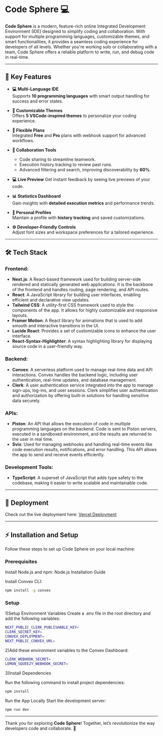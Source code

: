 # Code Sphere 💻

**Code Sphere** is a modern, feature-rich online Integrated Development Environment (IDE) designed to simplify coding and collaboration. With support for multiple programming languages, customizable themes, and smart functionalities, it provides a seamless coding experience for developers of all levels. Whether you're working solo or collaborating with a team, Code Sphere offers a reliable platform to write, run, and debug code in real-time.

---

## 🌟 Key Features  

- **💻 Multi-Language IDE**  
  Supports **10 programming languages** with smart output handling for success and error states.  

- **🎨 Customizable Themes**  
  Offers **5 VSCode-inspired themes** to personalize your coding experience.  

- **🔗 Flexible Plans**  
  Integrated **Free** and **Pro** plans with webhook support for advanced workflows.  

- **🤝 Collaboration Tools**  
  - Code sharing to streamline teamwork.  
  - Execution history tracking to review past runs.  
  - Advanced filtering and search, improving discoverability by **60%**.
 
-  **💻 Live Preview**
  Get instant feedback by seeing live previews of your code.

- **📊 Statistics Dashboard**  
  Gain insights with **detailed execution metrics** and performance trends.  


- **👤 Personal Profiles**  
  Maintain a profile with **history tracking** and saved customizations.  

- **⚙️ Developer-Friendly Controls**  
  Adjust font sizes and workspace preferences for a tailored experience.

  

---

## 🛠️ Tech Stack

### Frontend:
- **Next.js**: A React-based framework used for building server-side rendered and statically generated web applications. It is the backbone of the frontend and handles routing, page rendering, and API routes.
- **React**: A JavaScript library for building user interfaces, enabling efficient and declarative view updates.
- **Tailwind CSS**: A utility-first CSS framework used to style the components of the app. It allows for highly customizable and responsive layouts.
- **Framer Motion**: A React library for animations that is used to add smooth and interactive transitions in the UI.
- **Lucide React**: Provides a set of customizable icons to enhance the user interface.
- **React-Syntax-Highlighter**: A syntax highlighting library for displaying source code in a user-friendly way.

### Backend:
- **Convex**: A serverless platform used to manage real-time data and API interactions. Convex handles the backend logic, including user authentication, real-time updates, and database management.
- **Clerk**: A user authentication service integrated into the app to manage sign-ups, log-ins, and user sessions. Clerk simplifies user authentication and authorization by offering built-in solutions for handling sensitive data securely.

### APIs:
- **Piston**: An API that allows the execution of code in multiple programming languages on the backend. Code is sent to Piston servers, executed in a sandboxed environment, and the results are returned to the user in real time.
- **Svix**: Used for managing webhooks and handling real-time events like code execution results, notifications, and error handling. This API allows the app to send and receive events efficiently.

### Development Tools:
- **TypeScript**: A superset of JavaScript that adds type safety to the codebase, making it easier to write scalable and maintainable code.

---

## 🚀 Deployment   

Check out the live deployment here: [Vercel Deployment](https://code-editor-sooty-zeta.vercel.app/)  

---
## ⚡ Installation and Setup

Follow these steps to set up Code Sphere on your local machine:

### Prerequisites  

Install Node.js and npm: Node.js Installation Guide

Install Convex CLI:
```bash
npm install -g convex
```

### Setup
1)Setup Environment Variables
Create a .env file in the root directory and add the following variables:
```bash
NEXT_PUBLIC_CLERK_PUBLISHABLE_KEY=
CLERK_SECRET_KEY=
CONVEX_DEPLOYMENT=
NEXT_PUBLIC_CONVEX_URL=
```


2)Add these environment variables to the Convex Dashboard:
```bash
CLERK_WEBHOOK_SECRET=
LEMON_SQUEEZY_WEBHOOK_SECRET=
```

3)Install Dependencies

Run the following command to install project dependencies:
```bash
npm install
```
Run the App Locally
Start the development server:
```bash
npm run dev
```

---


Thank you for exploring **Code Sphere**! Together, let’s revolutionize the way developers code and collaborate. 🚀

